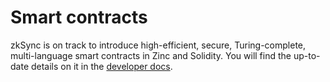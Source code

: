 # Smart contracts

zkSync is on track to introduce high-efficient, secure, Turing-complete, multi-language smart contracts in Zinc and Solidity. You will find the up-to-date details on it in the [developer docs](broken-reference).
